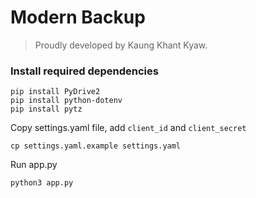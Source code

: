 # Modern Backup
> Proudly developed by Kaung Khant Kyaw.

### Install required dependencies

```shell
pip install PyDrive2
pip install python-dotenv
pip install pytz
```

Copy settings.yaml file, add `client_id` and `client_secret`

```shell
cp settings.yaml.example settings.yaml
```

Run app.py

```shell
python3 app.py
```